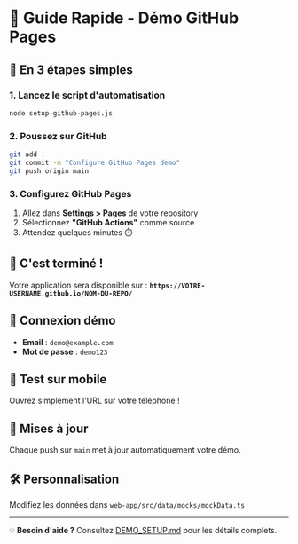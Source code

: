# 🚀 Guide Rapide - Démo GitHub Pages

## 🎯 En 3 étapes simples

### 1. Lancez le script d'automatisation
```bash
node setup-github-pages.js
```

### 2. Poussez sur GitHub
```bash
git add .
git commit -m "Configure GitHub Pages demo"
git push origin main
```

### 3. Configurez GitHub Pages
1. Allez dans **Settings > Pages** de votre repository
2. Sélectionnez **"GitHub Actions"** comme source
3. Attendez quelques minutes ⏱️

## 🎉 C'est terminé !

Votre application sera disponible sur :
**`https://VOTRE-USERNAME.github.io/NOM-DU-REPO/`**

## 🔐 Connexion démo
- **Email** : `demo@example.com`
- **Mot de passe** : `demo123`

## 📱 Test sur mobile
Ouvrez simplement l'URL sur votre téléphone !

## 🔄 Mises à jour
Chaque push sur `main` met à jour automatiquement votre démo.

## 🛠️ Personnalisation
Modifiez les données dans `web-app/src/data/mocks/mockData.ts`

---

💡 **Besoin d'aide ?** Consultez [DEMO_SETUP.md](DEMO_SETUP.md) pour les détails complets.
